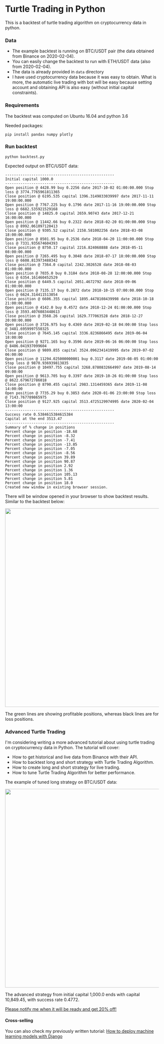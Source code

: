 # Turtle Trading in Python

This is a backtest of turtle trading algorithm on cryptocurrency data in python.


### Data

 - The example backtest is running on BTC/USDT pair (the data obtained from Binance on 2020-02-04).
 - You can easily change the backtest to run with ETH/USDT data (also from 2020-02-04).
 - The data is already provided in `data` directory
 - I have used cryptocurrency data because it was easy to obtain. What is more, the automatic live trading with bot will be easy because setting account and obtaining API is also easy (without initial capital constraints).

### Requirements

The backtest was computed on Ubuntu 16.04 and python 3.6

Needed packages:
```
pip install pandas numpy plotly
```

### Run backtest

```
python backtest.py
```

Expected output on BTC/USDT data:
```
--------------------------------------------------
Initial capital 1000.0
--------------------------------------------------
Open position @ 4428.99 buy 0.2256 date 2017-10-02 01:00:00.000 Stop loss @ 3774.7765961811365
Close position @ 6195.535 capital 1396.3149833039997 date 2017-11-11 19:00:00.000
Open position @ 7767.225 buy 0.1796 date 2017-11-16 19:00:00.000 Stop loss @ 6682.535921529168
Close position @ 14825.0 capital 2659.90743 date 2017-12-21 16:00:00.000
Open position @ 11442.66 buy 0.2322 date 2018-02-20 01:00:00.000 Stop loss @ 8992.061097120413
Close position @ 9305.52 capital 2158.581002256 date 2018-03-08 18:00:00.000
Open position @ 8501.95 buy 0.2536 date 2018-04-20 11:00:00.000 Stop loss @ 7331.935674604393
Close position @ 8750.17 capital 2216.824068888 date 2018-05-11 08:00:00.000
Open position @ 7265.495 buy 0.3048 date 2018-07-17 18:00:00.000 Stop loss @ 6608.813973488342
Close position @ 7364.0 capital 2242.3026528 date 2018-08-03 01:00:00.000
Open position @ 7035.0 buy 0.3184 date 2018-08-28 12:00:00.000 Stop loss @ 6354.161460452529
Close position @ 6449.5 capital 2051.4672792 date 2018-09-06 01:00:00.000
Open position @ 7135.17 buy 0.2872 date 2018-10-15 07:00:00.000 Stop loss @ 6624.314411513054
Close position @ 6606.355 capital 1895.4478108439998 date 2018-10-18 21:00:00.000
Open position @ 4142.0 buy 0.4572 date 2018-12-24 01:00:00.000 Stop loss @ 3593.4076083448613
Close position @ 3568.26 capital 1629.777063528 date 2018-12-27 20:00:00.000
Open position @ 3726.975 buy 0.4369 date 2019-02-18 04:00:00 Stop loss @ 3481.6959997550325
Close position @ 7645.145 capital 3336.8236866495 date 2019-06-04 18:00:00
Open position @ 9271.165 buy 0.3596 date 2019-06-16 06:00:00 Stop loss @ 8406.041937099604
Close position @ 9809.855 capital 3524.0962341419995 date 2019-07-02 06:00:00
Open position @ 11294.025000000001 buy 0.3117 date 2019-08-05 01:00:00 Stop loss @ 9870.936939813835
Close position @ 10497.755 capital 3268.8780832664997 date 2019-08-14 09:00:00
Open position @ 9613.705 buy 0.3397 date 2019-10-26 01:00:00 Stop loss @ 8622.679672786018
Close position @ 8790.455 capital 2983.1314459365 date 2019-11-08 14:00:00
Open position @ 7735.29 buy 0.3853 date 2020-01-06 23:00:00 Stop loss @ 7143.767789865975
Close position @ 9127.925 capital 3513.4725129974995 date 2020-02-04 13:00:00
--------------------------------------------------
Success rate 0.5384615384615384
Capital at the end 3513.47
--------------------------------------------------
Summary of % change in positions
Percent change in position -18.68
Percent change in position -8.32
Percent change in position -7.41
Percent change in position -13.85
Percent change in position -7.05
Percent change in position -8.56
Percent change in position 39.89
Percent change in position 90.87
Percent change in position 2.92
Percent change in position 1.36
Percent change in position 105.13
Percent change in position 5.81
Percent change in position 18.0
Created new window in existing browser session.
```

There will be window opened in your browser to show backtest results. Similar to the backtest below:

<p align="center">
<img src="https://raw.githubusercontent.com/pplonski/turtle-trading-python/master/misc/default_backtest.png" width=650 />
</p>

The green lines are showing profitable positions, whereas black lines are for loss positions.

### Advanced Turtle Trading

I'm considering writing a more advanced tutorial about using turtle trading on cryptocurrency data in Python. The tutorial will cover:

 - How to get historical and live data from Binance with their API.
 - How to backtest long and short strategy with Turtle Trading Algorithm.
 - How to create long and short strategy for live trading.
 - How to tune Turtle Trading Algorithm for better performance.

The example of tuned long strategy on BTC/USDT data:

<p align="center">
<img src="https://raw.githubusercontent.com/pplonski/turtle-trading-python/master/misc/advanced_backtest.png" width=650 />
</p>

The advanced strategy from initial capital 1,000.0 ends with capital 10,849.45, with success rate 0.4772.

[Please notify me when it will be ready and get 20% off!](https://forms.gle/3eXGqSGXeotS3h6g9)

#### Cross-selling

You can also check my previously written tutorial: [How to deploy machine learning models with Django](https://deploymachinelearning.com)
